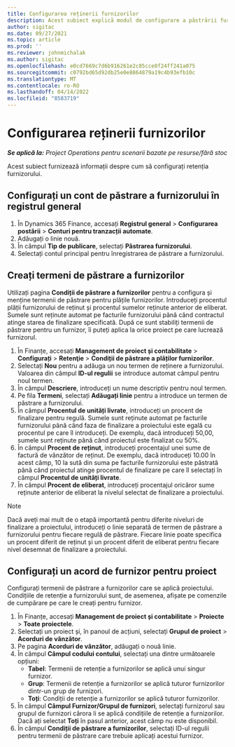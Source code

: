 ```yaml
---
title: Configurarea reținerii furnizorilor
description: Acest subiect explică modul de configurare a păstrării furnizorului.
author: sigitac
ms.date: 09/27/2021
ms.topic: article
ms.prod: ''
ms.reviewer: johnmichalak
ms.author: sigitac
ms.openlocfilehash: e0cd7669c7d6b916261e2c85cce0f24ff241a075
ms.sourcegitcommit: c0792bd65d92db25e0e8864879a19c4b93efb10c
ms.translationtype: MT
ms.contentlocale: ro-RO
ms.lasthandoff: 04/14/2022
ms.locfileid: "8583719"
---
```

# <a name="set-up-vendor-retention"></a>Configurarea reținerii furnizorilor

_**Se aplică la:** Project Operations pentru scenarii bazate pe resurse/fără stoc_

Acest subiect furnizează informații despre cum să configurați retenția furnizorului.

## <a name="set-up-a-vendor-retention-account-in-general-ledger"></a>Configurați un cont de păstrare a furnizorului în registrul general

1. În Dynamics 365 Finance, accesați **Registrul general** > **Configurarea postării** > **Conturi pentru tranzacții automate**.
2. Adăugați o linie nouă.
3. În câmpul **Tip de publicare**, selectați **Păstrarea furnizorului**.
4. Selectați contul principal pentru înregistrarea de păstrare a furnizorului.

## <a name="create-vendor-retention-terms"></a>Creați termeni de păstrare a furnizorilor

Utilizați pagina **Condiții de păstrare a furnizorilor** pentru a configura și menține termenii de păstrare pentru plățile furnizorilor. Introduceți procentul plății furnizorului de reținut și procentul sumelor reținute anterior de eliberat. Sumele sunt reținute automat pe facturile furnizorului până când contractul atinge starea de finalizare specificată. După ce sunt stabiliți termenii de păstrare pentru un furnizor, îi puteți aplica la orice proiect pe care lucrează furnizorul.

1. În Finanțe, accesați **Management de proiect și contabilitate** > **Configurați** > **Retenţie** > **Condiții de păstrare a plăților furnizorilor**.
2. Selectați **Nou** pentru a adăuga un nou termen de reținere a furnizorului. Valoarea din câmpul **ID-ul regulii** se introduce automat câmpul pentru noul termen. 
3. În câmpul **Descriere**, introduceți un nume descriptiv pentru noul termen.
4. Pe fila  **Termeni**, selectați  **Adăugați linie**  pentru a introduce un termen de păstrare a furnizorului.
5. În câmpul  **Procentul de unități livrate**, introduceți un procent de finalizare pentru regulă. Sumele sunt reținute automat pe facturile furnizorului până când faza de finalizare a proiectului este egală cu procentul pe care îl introduceți. De exemplu, dacă introduceți 50,00, sumele sunt reținute până când proiectul este finalizat cu 50%.
6. În câmpul  **Procent de reținut**, introduceți procentajul unei sume de factură de vânzător de reținut. De exemplu, dacă introduceți 10.00 în acest câmp, 10 la sută din suma pe facturile furnizorului este păstrată până când proiectul atinge procentul de finalizare pe care îl selectați în câmpul  **Procentul de unități livrate**.
7. În câmpul  **Procent de eliberat**, introduceți procentajul oricăror sume reținute anterior de eliberat la nivelul selectat de finalizare a proiectului.

> [!NOTE]
> Dacă aveți mai mult de o etapă importantă pentru diferite niveluri de finalizare a proiectului, introduceți o linie separată de termen de păstrare a furnizorului pentru fiecare regulă de păstrare. Fiecare linie poate specifica un procent diferit de reținut și un procent diferit de eliberat pentru fiecare nivel desemnat de finalizare a proiectului.

## <a name="set-up-a-vendor-agreement-for-the-project"></a>Configurați un acord de furnizor pentru proiect

Configurați termenii de păstrare a furnizorilor care se aplică proiectului. Condițiile de retenție a furnizorului sunt, de asemenea, afișate pe comenzile de cumpărare pe care le creați pentru furnizor.

1. În Finanțe, accesați **Management de proiect și contabilitate** > **Proiecte** > **Toate proiectele**. 
2. Selectați un proiect și, în panoul de acțiuni, selectați **Grupul de proiect** > **Acorduri de vânzător**.
3. Pe pagina **Acorduri de vânzător**, adăugați o nouă linie.
4. În câmpul **Câmpul codului contului**, selectați una dintre următoarele opțiuni:
   - **Tabel**: Termenii de retenție a furnizorilor se aplică unui singur furnizor.
   - **Grup**: Termenii de retenție a furnizorilor se aplică tuturor furnizorilor dintr-un grup de furnizori.
   - **Toți**: Condiții de retenție a furnizorilor se aplică tuturor furnizorilor.
5. În câmpul **Câmpul Furnizor/Grupul de furnizori**, selectați furnizorul sau grupul de furnizori cărora li se aplică condițiile de retenție a furnizorilor. Dacă ați selectat  **Toți**  în pasul anterior, acest câmp nu este disponibil.
6. În câmpul **Condiții de păstrare a furnizorilor**, selectați ID-ul regulii pentru termenii de păstrare care trebuie aplicați acestui furnizor.

